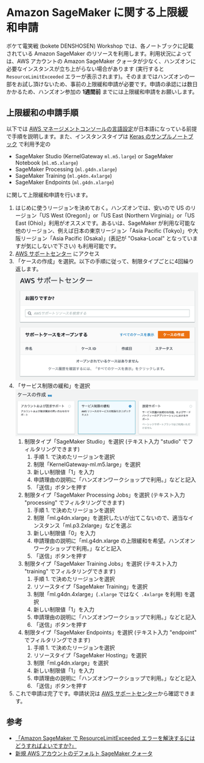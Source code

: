 # Amazon SageMaker に関する上限緩和申請

ボケて電笑戦 (bokete DENSHOSEN) Workshop では、各ノートブックに記載されている Amazon SageMaker のリソースを利用します。利用状況によっては、AWS アカウントの Amazon SageMaker クォータが少なく、ハンズオンに必要なインスタンスが立ち上がらない場合があります (実行すると `ResourceLimitExceeded` エラーが表示されます)。そのままではハンズオンの一部をお試し頂けないため、事前の上限緩和申請が必要です。申請の承認には数日かかるため、ハンズオン参加の **1週間前** までには上限緩和申請をお願いします。

## 上限緩和の申請手順
以下では [AWS マネージメントコンソールの言語設定](https://console.aws.amazon.com/settings/home)が日本語になっている前提で手順を説明します。また、インスタンスタイプは [Keras のサンプルノートブック](notebook/keras_baseline/bokete_keras_on_sagemaker.ipynb) で利用予定の 
- SageMaker Studio (KernelGateway `ml.m5.large`) or SageMaker Notebook (`ml.m5.xlarge`)
- SageMaker Processing (`ml.g4dn.xlarge`)
- SageMaker Training (`ml.g4dn.4xlarge`)
- SageMaker Endpoints (`ml.g4dn.xlarge`) 

に関して上限緩和申請を行います。

1. はじめに使うリージョンを決めておく。ハンズオンでは、安いので US のリージョン「US West (Oregon)」or「US East (Northern Virginia)」or「US East (Ohio)」利用がオススメです。あるいは、SageMaker が利用な可能な他のリージョン、例えば日本の東京リージョン「Asia Pacific (Tokyo)」や大阪リージョン「Asia Pacific (Osaka)」(表記が "Osaka-Local" となっていますが気にしないで下さい) も利用可能です。
1. [AWS サポートセンター](https://console.aws.amazon.com/support/) にアクセス
1. 「ケースの作成」を選択。以下の手順に従って、制限タイプごとに4回繰り返します。 ![AWS Support](docs/image/aws_support.png)
1. 「サービス制限の緩和」を選択 ![Create case](docs/image/create_case.png)
    1. 制限タイプ「SageMaker Studio」を選択 (テキスト入力 "studio" でフィルタリングできます)
        1. 手順 1. で決めたリージョンを選択
        1. 制限「KernelGateway-ml.m5.large」を選択
        1. 新しい制限値「1」を入力
        1. 申請理由の説明に「ハンズオンワークショップで利用。」などと記入
        1. 「送信」ボタンを押す
    1. 制限タイプ「SageMaker Processing Jobs」を選択 (テキスト入力 "processing" でフィルタリングできます)
        1. 手順 1. で決めたリージョンを選択
        1. 制限「ml.g4dn.xlarge」を選択したいが出てこないので、適当なインスタンス「ml.p3.2xlarge」などを選ぶ
        1. 新しい制限値「0」を入力
        1. 申請理由の説明に「ml.g4dn.xlarge の上限緩和を希望。ハンズオンワークショップで利用。」などと記入
        1. 「送信」ボタンを押す
    1. 制限タイプ「SageMaker Training Jobs」を選択 (テキスト入力 "training" でフィルタリングできます)
        1. 手順 1. で決めたリージョンを選択
        1. リソースタイプ「SageMaker Training」を選択
        1. 制限「ml.g4dn.4xlarge」(`.xlarge` ではなく `.4xlarge` を利用) を選択
        1. 新しい制限値「1」を入力
        1. 申請理由の説明に「ハンズオンワークショップで利用。」などと記入
        1. 「送信」ボタンを押す
    1. 制限タイプ「SageMaker Endpoints」を選択 (テキスト入力 "endpoint" でフィルタリングできます)
        1. 手順 1. で決めたリージョンを選択
        1. リソースタイプ「SageMaker Hosting」を選択
        1. 制限「ml.g4dn.xlarge」を選択
        1. 新しい制限値「1」を入力
        1. 申請理由の説明に「ハンズオンワークショップで利用。」などと記入
        1. 「送信」ボタンを押す
1. これで申請は完了です。申請状況は [AWS サポートセンター](https://console.aws.amazon.com/support/)から確認できます。


## 参考
- [「Amazon SageMaker で ResourceLimitExceeded エラーを解決するにはどうすればよいですか?」](https://aws.amazon.com/jp/premiumsupport/knowledge-center/resourcelimitexceeded-sagemaker/?nc1=h_ls)
- [新規 AWS アカウントのデフォルト SageMaker クォータ](https://docs.aws.amazon.com/general/latest/gr/sagemaker.html#limits_sagemaker)
